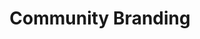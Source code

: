 ---
  slug: "/communitybranding"
  title: Community Branding  
  focusAreas: [Communities,Economy]
  principles: []
  seeOther: [Buy Local Campaign,Downtown Management]
  trackingProgressLinks: []
---